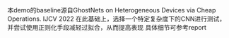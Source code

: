 本demo的baseline源自GhostNets on Heterogeneous Devices via Cheap Operations. IJCV 2022
在此基础上，选择一个特定复杂度下的CNN进行测试，并尝试使用正则化手段减轻过拟合，从而提高表现
具体细节可参考report
